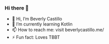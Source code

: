 ### Hi there 👋

<!--
**bevcastillo/bevcastillo** is a ✨ _special_ ✨ repository because its `README.md` (this file) appears on your GitHub profile.
-->

- 👋 Hi, I’m Beverly Castillo
- 🌱 I’m currently learning Kotlin
- 📫 How to reach me: visit beverlycastillo.me/
- ⚡ Fun fact: Loves TBBT 
